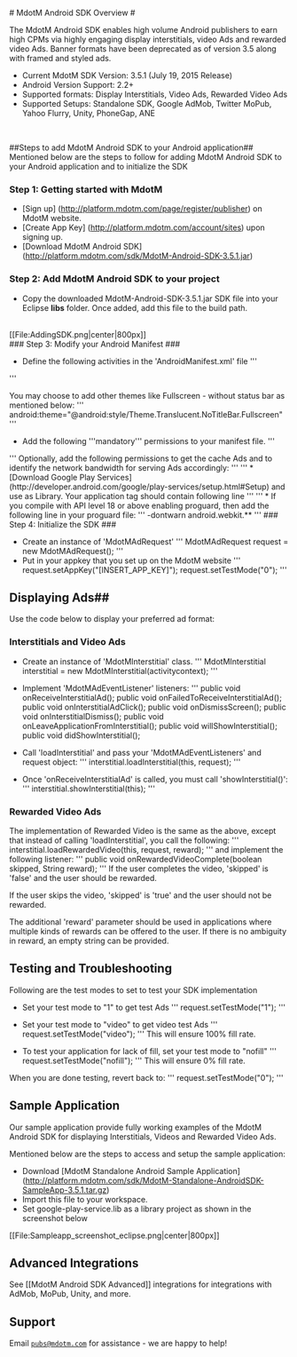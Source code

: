 <br />
# MdotM Android SDK Overview #

The MdotM Android SDK enables high volume Android publishers to earn high CPMs via highly engaging display interstitials, video Ads and rewarded video Ads. Banner formats have been deprecated as of version 3.5 along with framed and styled ads.
<br />

* Current MdotM SDK Version: 3.5.1 (July 19, 2015 Release)
* Android Version Support: 2.2+
* Supported formats: Display Interstitials, Video Ads, Rewarded Video Ads
* Supported Setups: Standalone SDK, Google AdMob, Twitter MoPub, Yahoo Flurry, Unity, PhoneGap, ANE
<br />

##Steps to add MdotM Android SDK to your Android application##
Mentioned below are the steps to follow for adding MdotM Android SDK to your Android application and to initialize the SDK

### Step 1: Getting started with MdotM ###

* [Sign up] (http://platform.mdotm.com/page/register/publisher) on MdotM website.
* [Create App Key] (http://platform.mdotm.com/account/sites) upon signing up.
* [Download MdotM Android SDK] (http://platform.mdotm.com/sdk/MdotM-Android-SDK-3.5.1.jar)

### Step 2: Add MdotM Android SDK to your project ###

* Copy the downloaded MdotM-Android-SDK-3.5.1.jar SDK file into your Eclipse <b>libs</b> folder. Once added, add this file to the build path.
<br />
[[File:AddingSDK.png|center|800px]]
<br />
### Step 3: Modify your Android Manifest ###

* Define the following activities in the 'AndroidManifest.xml' file
'''
 <activity android:name="com.mdotm.android.view.MdotMActivity" android:launchMode="singleTop"/>
 <activity
            android:name="com.mdotm.android.vast.VastInterstitialActivity"
            android:configChanges="keyboardHidden|orientation"
            android:theme="@android:style/Theme.Translucent.NoTitleBar">
 </activity>
'''

You may choose to add other themes like Fullscreen - without status bar as mentioned below:
'''
 android:theme="@android:style/Theme.Translucent.NoTitleBar.Fullscreen"
'''
* Add the following '''mandatory''' permissions to your manifest file.
'''
 <uses-permission android:name="android.permission.INTERNET" />
 <uses-permission android:name="android.permission.ACCESS_NETWORK_STATE" />
'''
Optionally, add the following permissions to get the cache Ads and to identify the network bandwidth for serving Ads accordingly:
'''
 <uses-permission android:name="android.permission.READ_PHONE_STATE" />
 <uses-permission android:name="android.permission.WRITE_EXTERNAL_STORAGE" />
 <uses-permission android:name="android.permission.ACCESS_WIFI_STATE" />
'''
* [Download Google Play Services] (http://developer.android.com/google/play-services/setup.html#Setup) and use as Library. Your application tag should contain following line
'''
  <meta-data android:name="com.google.android.gms.version" android:value="@integer/google_play_services_version" /> 
'''
* If you compile with API level 18 or above enabling proguard, then add the following line in your proguard file:
'''
  -dontwarn android.webkit.**
'''
### Step 4: Initialize the SDK  ###

* Create an instance of 'MdotMAdRequest'
'''
   MdotMAdRequest request = new MdotMAdRequest();
'''
* Put in your appkey that you set up on the MdotM website
'''
  request.setAppKey("[INSERT_APP_KEY]");
  request.setTestMode("0");
'''

## Displaying Ads##

Use the code below to display your preferred ad format:

### Interstitials and Video Ads ###

* Create an instance of 'MdotMInterstitial' class.
'''
  MdotMInterstitial interstitial = new MdotMInterstitial(activitycontext);
'''
* Implement 'MdotMAdEventListener' listeners:
'''
 public void onReceiveInterstitialAd();
 public void onFailedToReceiveInterstitialAd();
 public void onInterstitialAdClick();
 public void onDismissScreen();
 public void onInterstitialDismiss();
 public void onLeaveApplicationFromInterstitial();
 public void willShowInterstitial();
 public void didShowInterstitial();

* Call 'loadInterstitial' and pass your 'MdotMAdEventListeners' and request object:
'''
 interstitial.loadInterstitial(this, request);
'''
* Once 'onReceiveInterstitialAd' is called,  you must call 'showInterstitial(<activitycontext>)':
'''
 interstitial.showInterstitial(this);
'''
### Rewarded Video Ads ###

The implementation of Rewarded Video is the same as the above, except that instead of calling 'loadInterstitial', you call the following:
'''
  interstitial.loadRewardedVideo(this, request, reward);
'''
and implement the following listener:
'''
 public void onRewardedVideoComplete(boolean skipped, String reward);
'''
If the user completes the video, 'skipped' is 'false' and the user should be rewarded.

If the user skips the video, 'skipped' is 'true' and the user should not be rewarded.

The additional 'reward' parameter should be used in applications where multiple kinds of rewards can be offered to the user.  If there is no ambiguity in reward, an empty string can be provided.

## Testing and Troubleshooting ##

Following are the test modes to set to test your SDK implementation

* Set your test mode to "1" to get test Ads
'''
 request.setTestMode("1");
'''

* Set your test mode to "video" to get video test Ads
'''
 request.setTestMode("video");
'''
This will ensure 100% fill rate.

* To test your application for lack of fill, set your test mode to "nofill"
'''
 request.setTestMode("nofill");
'''
This will ensure 0% fill rate.

When you are done testing, revert back to:
 '''
 request.setTestMode("0");
'''
## Sample Application ##
Our sample application provide fully working examples of the MdotM Android SDK for displaying Interstitials, Videos and Rewarded Video Ads.

Mentioned below are the steps to access and setup the sample application:

* Download [MdotM Standalone Android Sample Application] (http://platform.mdotm.com/sdk/MdotM-Standalone-AndroidSDK-SampleApp-3.5.1.tar.gz)
* Import this file to your workspace.
* Set google-play-service.lib as a library project as shown in the screenshot below

[[File:Sampleapp_screenshot_eclipse.png|center|800px]]
<br />

## Advanced Integrations ##

See [[MdotM Android SDK Advanced]] integrations for integrations with AdMob, MoPub, Unity, and more.  

## Support ##

Email <code>pubs@mdotm.com</code> for assistance - we are happy to help!
